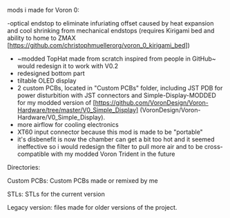 mods i made for Voron 0:

-optical endstop to eliminate infuriating offset caused by heat expansion and cool shrinking from mechanical endstops (requires Kirigami bed and ability to home to ZMAX [https://github.com/christophmuellerorg/voron_0_kirigami_bed])

- ~modded TopHat made from scratch inspired from people in GitHub~ would redesign it to work with V0.2
- redesigned bottom part
- tiltable OLED display
- 2 custom PCBs, located in "Custom PCBs" folder, including JST PDB for power disturbition with JST connectors and Simple-Display-MODDED for my modded version of [https://github.com/VoronDesign/Voron-Hardware/tree/master/V0_Simple_Display] (VoronDesign/Voron-Hardware/V0_Simple_Display).
- more airflow for cooling electronics
- XT60 input connector because this mod is made to be "portable"
- it's disbenefit is now the chamber can get a bit too hot and it seemed ineffective so i would redesign the filter to pull more air and to be cross-compatible with my modded Voron Trident in the future

Directories:

Custom PCBs: Custom PCBs made or remixed by me

STLs: STLs for the current version

Legacy version: files made for older versions of the project.
